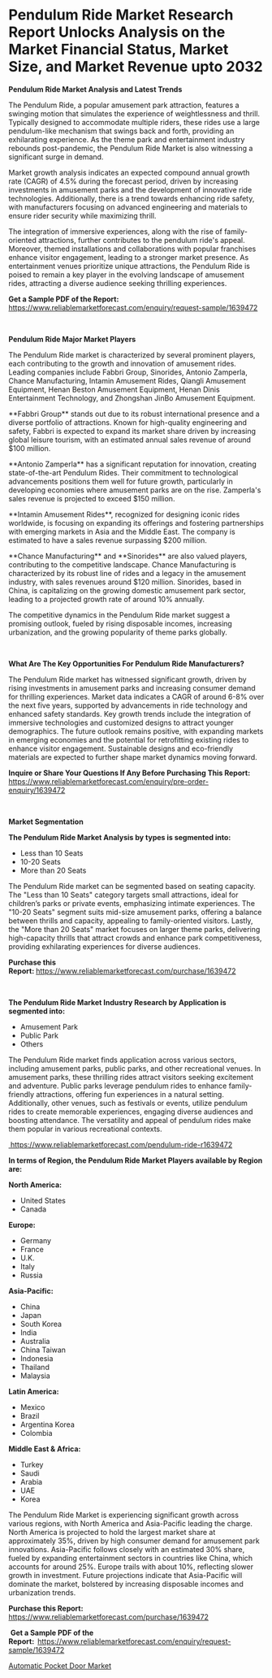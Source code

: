 <p><h1>Pendulum Ride Market Research Report Unlocks Analysis on the Market Financial Status, Market Size, and Market Revenue upto 2032</h1></p><p><strong>Pendulum Ride Market Analysis and Latest Trends</strong></p>
<p><p>The Pendulum Ride, a popular amusement park attraction, features a swinging motion that simulates the experience of weightlessness and thrill. Typically designed to accommodate multiple riders, these rides use a large pendulum-like mechanism that swings back and forth, providing an exhilarating experience. As the theme park and entertainment industry rebounds post-pandemic, the Pendulum Ride Market is also witnessing a significant surge in demand.</p><p>Market growth analysis indicates an expected compound annual growth rate (CAGR) of 4.5% during the forecast period, driven by increasing investments in amusement parks and the development of innovative ride technologies. Additionally, there is a trend towards enhancing ride safety, with manufacturers focusing on advanced engineering and materials to ensure rider security while maximizing thrill.</p><p>The integration of immersive experiences, along with the rise of family-oriented attractions, further contributes to the pendulum ride's appeal. Moreover, themed installations and collaborations with popular franchises enhance visitor engagement, leading to a stronger market presence. As entertainment venues prioritize unique attractions, the Pendulum Ride is poised to remain a key player in the evolving landscape of amusement rides, attracting a diverse audience seeking thrilling experiences.</p></p>
<p><strong>Get a Sample PDF of the Report:&nbsp;</strong> <a href="https://www.reliablemarketforecast.com/enquiry/request-sample/1639472?utm_campaign=1080&utm_medium=2&utm_source=Github&utm_content=ia&utm_term=22022025&utm_id=pendulum-ride">https://www.reliablemarketforecast.com/enquiry/request-sample/1639472</a></p>
<p>&nbsp;</p>
<p><strong>Pendulum Ride Major Market Players</strong></p>
<p><p>The Pendulum Ride market is characterized by several prominent players, each contributing to the growth and innovation of amusement rides. Leading companies include Fabbri Group, Sinorides, Antonio Zamperla, Chance Manufacturing, Intamin Amusement Rides, Qiangli Amusement Equipment, Henan Beston Amusement Equipment, Henan Dinis Entertainment Technology, and Zhongshan JinBo Amusement Equipment.</p><p>**Fabbri Group** stands out due to its robust international presence and a diverse portfolio of attractions. Known for high-quality engineering and safety, Fabbri is expected to expand its market share driven by increasing global leisure tourism, with an estimated annual sales revenue of around $100 million.</p><p>**Antonio Zamperla** has a significant reputation for innovation, creating state-of-the-art Pendulum Rides. Their commitment to technological advancements positions them well for future growth, particularly in developing economies where amusement parks are on the rise. Zamperla's sales revenue is projected to exceed $150 million.</p><p>**Intamin Amusement Rides**, recognized for designing iconic rides worldwide, is focusing on expanding its offerings and fostering partnerships with emerging markets in Asia and the Middle East. The company is estimated to have a sales revenue surpassing $200 million.</p><p>**Chance Manufacturing** and **Sinorides** are also valued players, contributing to the competitive landscape. Chance Manufacturing is characterized by its robust line of rides and a legacy in the amusement industry, with sales revenues around $120 million. Sinorides, based in China, is capitalizing on the growing domestic amusement park sector, leading to a projected growth rate of around 10% annually.</p><p>The competitive dynamics in the Pendulum Ride market suggest a promising outlook, fueled by rising disposable incomes, increasing urbanization, and the growing popularity of theme parks globally.</p></p>
<p>&nbsp;</p>
<p><strong>What Are The Key Opportunities For Pendulum Ride Manufacturers?</strong></p>
<p><p>The Pendulum Ride market has witnessed significant growth, driven by rising investments in amusement parks and increasing consumer demand for thrilling experiences. Market data indicates a CAGR of around 6-8% over the next five years, supported by advancements in ride technology and enhanced safety standards. Key growth trends include the integration of immersive technologies and customized designs to attract younger demographics. The future outlook remains positive, with expanding markets in emerging economies and the potential for retrofitting existing rides to enhance visitor engagement. Sustainable designs and eco-friendly materials are expected to further shape market dynamics moving forward.</p></p>
<p><strong>Inquire or Share Your Questions If Any Before Purchasing This Report:</strong> <a href="https://www.reliablemarketforecast.com/enquiry/pre-order-enquiry/1639472?utm_campaign=1080&utm_medium=2&utm_source=Github&utm_content=ia&utm_term=22022025&utm_id=pendulum-ride">https://www.reliablemarketforecast.com/enquiry/pre-order-enquiry/1639472</a></p>
<p>&nbsp;</p>
<p><strong>Market Segmentation</strong></p>
<p><strong>The Pendulum Ride Market Analysis by types is segmented into:</strong></p>
<p><ul><li>Less than 10 Seats</li><li>10-20 Seats</li><li>More than 20 Seats</li></ul></p>
<p><p>The Pendulum Ride market can be segmented based on seating capacity. The "Less than 10 Seats" category targets small attractions, ideal for children’s parks or private events, emphasizing intimate experiences. The "10-20 Seats" segment suits mid-size amusement parks, offering a balance between thrills and capacity, appealing to family-oriented visitors. Lastly, the "More than 20 Seats" market focuses on larger theme parks, delivering high-capacity thrills that attract crowds and enhance park competitiveness, providing exhilarating experiences for diverse audiences.</p></p>
<p><strong>Purchase this Report:&nbsp;</strong><a href="https://www.reliablemarketforecast.com/purchase/1639472?utm_campaign=1080&utm_medium=2&utm_source=Github&utm_content=ia&utm_term=22022025&utm_id=pendulum-ride">https://www.reliablemarketforecast.com/purchase/1639472</a></p>
<p>&nbsp;</p>
<p><strong>The Pendulum Ride Market Industry Research by Application is segmented into:</strong></p>
<p><ul><li>Amusement Park</li><li>Public Park</li><li>Others</li></ul></p>
<p><p>The Pendulum Ride market finds application across various sectors, including amusement parks, public parks, and other recreational venues. In amusement parks, these thrilling rides attract visitors seeking excitement and adventure. Public parks leverage pendulum rides to enhance family-friendly attractions, offering fun experiences in a natural setting. Additionally, other venues, such as festivals or events, utilize pendulum rides to create memorable experiences, engaging diverse audiences and boosting attendance. The versatility and appeal of pendulum rides make them popular in various recreational contexts.</p></p>
<p><a href="https://www.reliablemarketforecast.com/pendulum-ride-r1639472?utm_campaign=1080&utm_medium=2&utm_source=Github&utm_content=ia&utm_term=22022025&utm_id=pendulum-ride">&nbsp;https://www.reliablemarketforecast.com/pendulum-ride-r1639472</a></p>
<p><strong>In terms of Region, the Pendulum Ride Market Players available by Region are:</strong></p>
<p>
    <p> <strong> North America: </strong>
        <ul>
            <li>United States</li>
            <li>Canada</li>
        </ul>
        </p> 
    <p> <strong> Europe: </strong>
        <ul>
            <li>Germany</li>
            <li>France</li>
            <li>U.K.</li>
            <li>Italy</li>
            <li>Russia</li>
        </ul>
        </p> 
    <p> <strong> Asia-Pacific: </strong>
        <ul>
            <li>China</li>
            <li>Japan</li>
            <li>South Korea</li>
            <li>India</li>
            <li>Australia</li>
            <li>China Taiwan</li>
            <li>Indonesia</li>
            <li>Thailand</li>
            <li>Malaysia</li>
        </ul>
        </p> 
    <p> <strong> Latin America: </strong>
        <ul>
            <li>Mexico</li>
            <li>Brazil</li>
            <li>Argentina Korea</li>
            <li>Colombia</li>
        </ul>
        </p> 
    <p> <strong> Middle East & Africa: </strong>
        <ul>
            <li>Turkey</li>
            <li>Saudi</li>
            <li>Arabia</li>
            <li>UAE</li>
            <li>Korea</li>
        </ul>
    </p>
    </p>
<p><p>The Pendulum Ride Market is experiencing significant growth across various regions, with North America and Asia-Pacific leading the charge. North America is projected to hold the largest market share at approximately 35%, driven by high consumer demand for amusement park innovations. Asia-Pacific follows closely with an estimated 30% share, fueled by expanding entertainment sectors in countries like China, which accounts for around 25%. Europe trails with about 10%, reflecting slower growth in investment. Future projections indicate that Asia-Pacific will dominate the market, bolstered by increasing disposable incomes and urbanization trends.</p></p>
<p><strong>Purchase this Report: </strong><a href="https://www.reliablemarketforecast.com/purchase/1639472?utm_campaign=1080&utm_medium=2&utm_source=Github&utm_content=ia&utm_term=22022025&utm_id=pendulum-ride">https://www.reliablemarketforecast.com/purchase/1639472</a></p>
<p>&nbsp;<strong>Get a Sample PDF of the Report:&nbsp;&nbsp;</strong><a href="https://www.reliablemarketforecast.com/enquiry/request-sample/1639472?utm_campaign=1080&utm_medium=2&utm_source=Github&utm_content=ia&utm_term=22022025&utm_id=pendulum-ride">https://www.reliablemarketforecast.com/enquiry/request-sample/1639472</a></p>
<p><strong></strong></p>
<p><p><a href="https://github.com/gdfhhhj/Market-Research-Report-List-7/blob/main/automatic-pocket-door-market.md?utm_campaign=1080&utm_medium=2&utm_source=Github&utm_content=ia&utm_term=22022025&utm_id=pendulum-ride">Automatic Pocket Door Market</a></p></p>